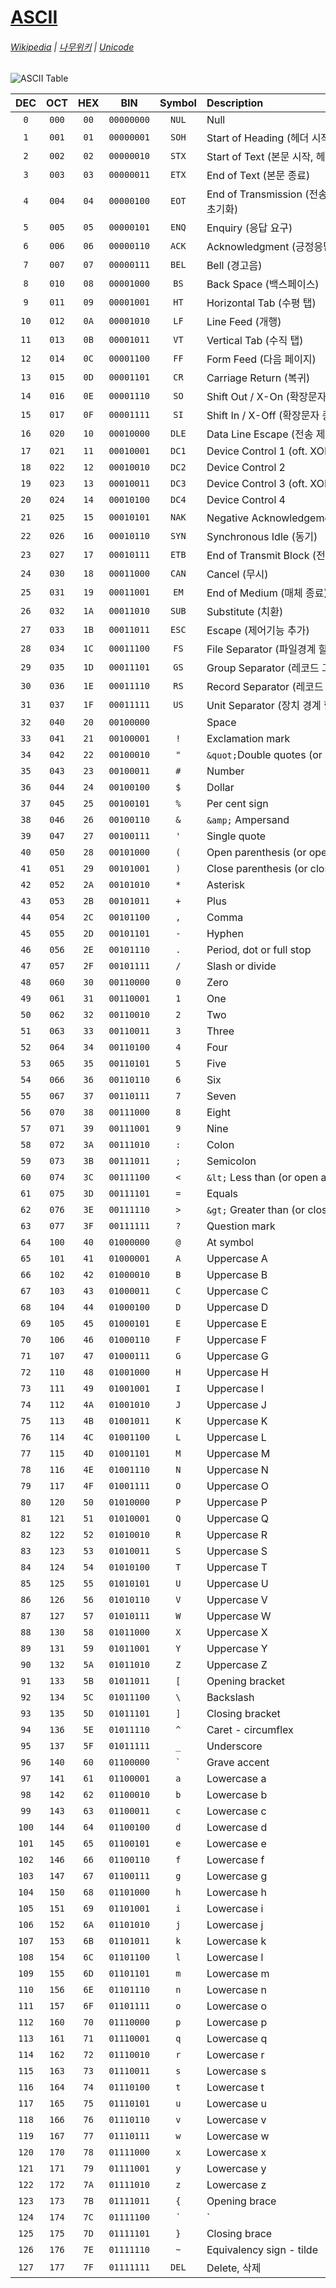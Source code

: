 # [ASCII](https://www.ascii-code.com)

###### [Wikipedia](https://ko.wikipedia.org/wiki/ASCII) | [나무위키](https://namu.wiki/w/%EC%95%84%EC%8A%A4%ED%82%A4%20%EC%BD%94%EB%93%9C) | [Unicode](http://www.unicode.org/charts)

![ASCII Table](https://upload.wikimedia.org/wikipedia/commons/thumb/1/1b/ASCII-Table-wide.svg/875px-ASCII-Table-wide.svg.png)

DEC  |OCT  |HEX |BIN       |Symbol        |Description
:---:|:---:|:--:|:--------:|:------------:|:--
`0`  |`000`|`00`|`00000000`|`NUL`         |Null
`1`  |`001`|`01`|`00000001`|`SOH`         |Start of Heading (헤더 시작)
`2`  |`002`|`02`|`00000010`|`STX`         |Start of Text (본문 시작, 헤더 종료)
`3`  |`003`|`03`|`00000011`|`ETX`         |End of Text (본문 종료)
`4`  |`004`|`04`|`00000100`|`EOT`         |End of Transmission (전송 종료, 데이터 링크 초기화)
`5`  |`005`|`05`|`00000101`|`ENQ`         |Enquiry (응답 요구)
`6`  |`006`|`06`|`00000110`|`ACK`         |Acknowledgment (긍정응답)
`7`  |`007`|`07`|`00000111`|`BEL`         |Bell (경고음)
`8`  |`010`|`08`|`00001000`|`BS`          |Back Space (백스페이스)
`9`  |`011`|`09`|`00001001`|`HT`          |Horizontal Tab (수평 탭)
`10` |`012`|`0A`|`00001010`|`LF`          |Line Feed (개행)
`11` |`013`|`0B`|`00001011`|`VT`          |Vertical Tab (수직 탭)
`12` |`014`|`0C`|`00001100`|`FF`          |Form Feed (다음 페이지)
`13` |`015`|`0D`|`00001101`|`CR`          |Carriage Return (복귀)
`14` |`016`|`0E`|`00001110`|`SO`          |Shift Out / X-On (확장문자 시작)
`15` |`017`|`0F`|`00001111`|`SI`          |Shift In / X-Off (확장문자 종료)
`16` |`020`|`10`|`00010000`|`DLE`         |Data Line Escape (전송 제어 확장)
`17` |`021`|`11`|`00010001`|`DC1`         |Device Control 1 (oft. XON)
`18` |`022`|`12`|`00010010`|`DC2`         |Device Control 2
`19` |`023`|`13`|`00010011`|`DC3`         |Device Control 3 (oft. XOFF)
`20` |`024`|`14`|`00010100`|`DC4`         |Device Control 4
`21` |`025`|`15`|`00010101`|`NAK`         |Negative Acknowledgement (부정응답)
`22` |`026`|`16`|`00010110`|`SYN`         |Synchronous Idle (동기)
`23` |`027`|`17`|`00010111`|`ETB`         |End of Transmit Block (전송블록 종료)
`24` |`030`|`18`|`00011000`|`CAN`         |Cancel (무시)
`25` |`031`|`19`|`00011001`|`EM`          |End of Medium (매체 종료)
`26` |`032`|`1A`|`00011010`|`SUB`         |Substitute (치환)
`27` |`033`|`1B`|`00011011`|`ESC`         |Escape (제어기능 추가)
`28` |`034`|`1C`|`00011100`|`FS`          |File Separator (파일경계 할당)
`29` |`035`|`1D`|`00011101`|`GS`          |Group Separator (레코드 그룹경계 할당)
`30` |`036`|`1E`|`00011110`|`RS`          |Record Separator (레코드 경계 할당)
`31` |`037`|`1F`|`00011111`|`US`          |Unit Separator (장치 경계 할당)
`32` |`040`|`20`|`00100000`|` `           |Space
`33` |`041`|`21`|`00100001`|`!`           |Exclamation mark
`34` |`042`|`22`|`00100010`|`"`           |`&quot;`Double quotes (or speech marks)
`35` |`043`|`23`|`00100011`|`#`           |Number
`36` |`044`|`24`|`00100100`|`$`           |Dollar
`37` |`045`|`25`|`00100101`|`%`           |Per cent sign
`38` |`046`|`26`|`00100110`|`&`           |`&amp;` Ampersand
`39` |`047`|`27`|`00100111`|`'`           |Single quote
`40` |`050`|`28`|`00101000`|`(`           |Open parenthesis (or open bracket)
`41` |`051`|`29`|`00101001`|`)`           |Close parenthesis (or close bracket)
`42` |`052`|`2A`|`00101010`|`*`           |Asterisk
`43` |`053`|`2B`|`00101011`|`+`           |Plus
`44` |`054`|`2C`|`00101100`|`,`           |Comma
`45` |`055`|`2D`|`00101101`|`-`           |Hyphen
`46` |`056`|`2E`|`00101110`|`.`           |Period, dot or full stop
`47` |`057`|`2F`|`00101111`|`/`           |Slash or divide
`48` |`060`|`30`|`00110000`|`0`           |Zero
`49` |`061`|`31`|`00110001`|`1`           |One
`50` |`062`|`32`|`00110010`|`2`           |Two
`51` |`063`|`33`|`00110011`|`3`           |Three
`52` |`064`|`34`|`00110100`|`4`           |Four
`53` |`065`|`35`|`00110101`|`5`           |Five
`54` |`066`|`36`|`00110110`|`6`           |Six
`55` |`067`|`37`|`00110111`|`7`           |Seven
`56` |`070`|`38`|`00111000`|`8`           |Eight
`57` |`071`|`39`|`00111001`|`9`           |Nine
`58` |`072`|`3A`|`00111010`|`:`           |Colon
`59` |`073`|`3B`|`00111011`|`;`           |Semicolon
`60` |`074`|`3C`|`00111100`|`<`           |`&lt;` Less than (or open angled bracket)
`61` |`075`|`3D`|`00111101`|`=`           |Equals
`62` |`076`|`3E`|`00111110`|`>`           |`&gt;` Greater than (or close angled bracket)
`63` |`077`|`3F`|`00111111`|`?`           |Question mark
`64` |`100`|`40`|`01000000`|`@`           |At symbol
`65` |`101`|`41`|`01000001`|`A`           |Uppercase A
`66` |`102`|`42`|`01000010`|`B`           |Uppercase B
`67` |`103`|`43`|`01000011`|`C`           |Uppercase C
`68` |`104`|`44`|`01000100`|`D`           |Uppercase D
`69` |`105`|`45`|`01000101`|`E`           |Uppercase E
`70` |`106`|`46`|`01000110`|`F`           |Uppercase F
`71` |`107`|`47`|`01000111`|`G`           |Uppercase G
`72` |`110`|`48`|`01001000`|`H`           |Uppercase H
`73` |`111`|`49`|`01001001`|`I`           |Uppercase I
`74` |`112`|`4A`|`01001010`|`J`           |Uppercase J
`75` |`113`|`4B`|`01001011`|`K`           |Uppercase K
`76` |`114`|`4C`|`01001100`|`L`           |Uppercase L
`77` |`115`|`4D`|`01001101`|`M`           |Uppercase M
`78` |`116`|`4E`|`01001110`|`N`           |Uppercase N
`79` |`117`|`4F`|`01001111`|`O`           |Uppercase O
`80` |`120`|`50`|`01010000`|`P`           |Uppercase P
`81` |`121`|`51`|`01010001`|`Q`           |Uppercase Q
`82` |`122`|`52`|`01010010`|`R`           |Uppercase R
`83` |`123`|`53`|`01010011`|`S`           |Uppercase S
`84` |`124`|`54`|`01010100`|`T`           |Uppercase T
`85` |`125`|`55`|`01010101`|`U`           |Uppercase U
`86` |`126`|`56`|`01010110`|`V`           |Uppercase V
`87` |`127`|`57`|`01010111`|`W`           |Uppercase W
`88` |`130`|`58`|`01011000`|`X`           |Uppercase X
`89` |`131`|`59`|`01011001`|`Y`           |Uppercase Y
`90` |`132`|`5A`|`01011010`|`Z`           |Uppercase Z
`91` |`133`|`5B`|`01011011`|`[`           |Opening bracket
`92` |`134`|`5C`|`01011100`|`\`           |Backslash
`93` |`135`|`5D`|`01011101`|`]`           |Closing bracket
`94` |`136`|`5E`|`01011110`|`^`           |Caret - circumflex
`95` |`137`|`5F`|`01011111`|`_`           |Underscore
`96` |`140`|`60`|`01100000`|<code>`</code>|Grave accent
`97` |`141`|`61`|`01100001`|`a`           |Lowercase a
`98` |`142`|`62`|`01100010`|`b`           |Lowercase b
`99` |`143`|`63`|`01100011`|`c`           |Lowercase c
`100`|`144`|`64`|`01100100`|`d`           |Lowercase d
`101`|`145`|`65`|`01100101`|`e`           |Lowercase e
`102`|`146`|`66`|`01100110`|`f`           |Lowercase f
`103`|`147`|`67`|`01100111`|`g`           |Lowercase g
`104`|`150`|`68`|`01101000`|`h`           |Lowercase h
`105`|`151`|`69`|`01101001`|`i`           |Lowercase i
`106`|`152`|`6A`|`01101010`|`j`           |Lowercase j
`107`|`153`|`6B`|`01101011`|`k`           |Lowercase k
`108`|`154`|`6C`|`01101100`|`l`           |Lowercase l
`109`|`155`|`6D`|`01101101`|`m`           |Lowercase m
`110`|`156`|`6E`|`01101110`|`n`           |Lowercase n
`111`|`157`|`6F`|`01101111`|`o`           |Lowercase o
`112`|`160`|`70`|`01110000`|`p`           |Lowercase p
`113`|`161`|`71`|`01110001`|`q`           |Lowercase q
`114`|`162`|`72`|`01110010`|`r`           |Lowercase r
`115`|`163`|`73`|`01110011`|`s`           |Lowercase s
`116`|`164`|`74`|`01110100`|`t`           |Lowercase t
`117`|`165`|`75`|`01110101`|`u`           |Lowercase u
`118`|`166`|`76`|`01110110`|`v`           |Lowercase v
`119`|`167`|`77`|`01110111`|`w`           |Lowercase w
`120`|`170`|`78`|`01111000`|`x`           |Lowercase x
`121`|`171`|`79`|`01111001`|`y`           |Lowercase y
`122`|`172`|`7A`|`01111010`|`z`           |Lowercase z
`123`|`173`|`7B`|`01111011`|`{`           |Opening brace
`124`|`174`|`7C`|`01111100`|`|`           |Vertical bar
`125`|`175`|`7D`|`01111101`|`}`           |Closing brace
`126`|`176`|`7E`|`01111110`|`~`           |Equivalency sign - tilde
`127`|`177`|`7F`|`01111111`|`DEL`         |Delete, 삭제